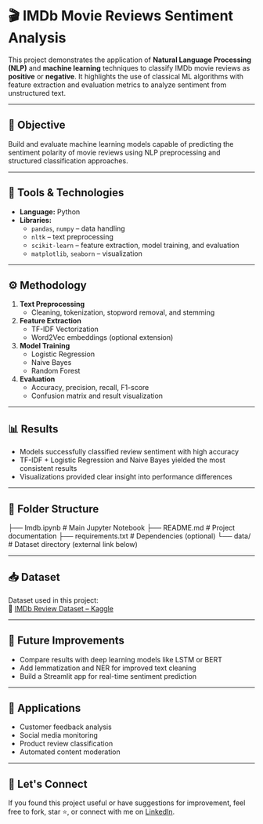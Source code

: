 # 🎬 IMDb Movie Reviews Sentiment Analysis

This project demonstrates the application of **Natural Language Processing (NLP)** and **machine learning** techniques to classify IMDb movie reviews as **positive** or **negative**. It highlights the use of classical ML algorithms with feature extraction and evaluation metrics to analyze sentiment from unstructured text.

---

## 📌 Objective

Build and evaluate machine learning models capable of predicting the sentiment polarity of movie reviews using NLP preprocessing and structured classification approaches.

---

## 🧰 Tools & Technologies

- **Language:** Python
- **Libraries:**
  - `pandas`, `numpy` – data handling
  - `nltk` – text preprocessing
  - `scikit-learn` – feature extraction, model training, and evaluation
  - `matplotlib`, `seaborn` – visualization

---

## ⚙️ Methodology

1. **Text Preprocessing**
   - Cleaning, tokenization, stopword removal, and stemming
2. **Feature Extraction**
   - TF-IDF Vectorization
   - Word2Vec embeddings (optional extension)
3. **Model Training**
   - Logistic Regression
   - Naive Bayes
   - Random Forest
4. **Evaluation**
   - Accuracy, precision, recall, F1-score
   - Confusion matrix and result visualization

---

## 📊 Results

- Models successfully classified review sentiment with high accuracy
- TF-IDF + Logistic Regression and Naive Bayes yielded the most consistent results
- Visualizations provided clear insight into performance differences

---

## 📂 Folder Structure

├── Imdb.ipynb # Main Jupyter Notebook
├── README.md # Project documentation
├── requirements.txt # Dependencies (optional)
└── data/ # Dataset directory (external link below)


---

## 📥 Dataset

Dataset used in this project:  
🔗 [IMDb Review Dataset – Kaggle](https://www.kaggle.com/datasets/c134koyenaroy/imdb-review-dataset)

---

## 🚀 Future Improvements

- Compare results with deep learning models like LSTM or BERT
- Add lemmatization and NER for improved text cleaning
- Build a Streamlit app for real-time sentiment prediction

---

## 📎 Applications

- Customer feedback analysis  
- Social media monitoring  
- Product review classification  
- Automated content moderation

---

## 🤝 Let's Connect

If you found this project useful or have suggestions for improvement, feel free to fork, star ⭐, or connect with me on [LinkedIn]([https://www.linkedin.com/in/koyena-roy-81b739211/]).

